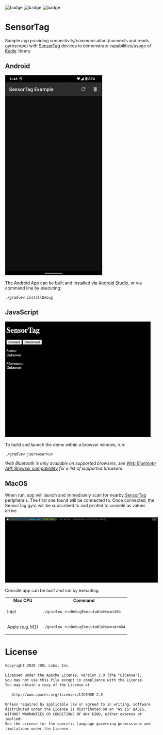 ![badge][badge-android]
![badge][badge-js]
![badge][badge-mac]

# SensorTag

Sample app providing connectivity/communication (connects and reads gyroscope) with [SensorTag] devices to demonstrate
capabilities/usage of [Kable] library.

## Android

![Android app screen recording](artwork/android.gif)

The Android App can be built and installed via [Android Studio], or via command line by executing:

```
./gradlew installDebug
```

## JavaScript

![JavaScript browser app screen recording](artwork/javascript.gif)

To build and launch the demo within a browser window, run:

```
./gradlew jsBrowserRun
```

_Web Bluetooth is only available on supported browsers, see [Web Bluetooth API: Browser compatibility] for a list of
supported browsers._

## MacOS

When run, app will launch and immediately scan for nearby [SensorTag] peripherals. The first one found will be connected
to. Once connected, the SensorTag gyro will be subscribed to and printed to console as values arrive.

![MacOS console app screen recording](artwork/macos.gif)

Console app can be built and run by executing:

<table>
<tr>
<td align="center"><b>Mac CPU</b></td>
<td align="center"><b>Command</b></td>
</tr>

<tr>
<td>Intel</td>
<td>

```bash
./gradlew runDebugExecutableMacosX64
```

</td>
</tr>

<tr>
<td>Apple (e.g. M1)</td>
<td>

```bash
./gradlew runDebugExecutableMacosArm64
```

</td>
</tr>
</table>

# License

```
Copyright 2020 JUUL Labs, Inc.

Licensed under the Apache License, Version 2.0 (the "License");
you may not use this file except in compliance with the License.
You may obtain a copy of the License at

   http://www.apache.org/licenses/LICENSE-2.0

Unless required by applicable law or agreed to in writing, software
distributed under the License is distributed on an "AS IS" BASIS,
WITHOUT WARRANTIES OR CONDITIONS OF ANY KIND, either express or implied.
See the License for the specific language governing permissions and
limitations under the License.
```


[SensorTag]: https://www.ti.com/tool/CC2650STK
[Android Studio]: https://developer.android.com/studio
[Kable]: https://github.com/JuulLabs/kable
[Web Bluetooth API: Browser compatibility]: https://developer.mozilla.org/en-US/docs/Web/API/Web_Bluetooth_API

[badge-android]: http://img.shields.io/badge/platform-android-6EDB8D.svg?style=flat
[badge-ios]: http://img.shields.io/badge/platform-ios-CDCDCD.svg?style=flat
[badge-js]: http://img.shields.io/badge/platform-js-F8DB5D.svg?style=flat
[badge-jvm]: http://img.shields.io/badge/platform-jvm-DB413D.svg?style=flat
[badge-linux]: http://img.shields.io/badge/platform-linux-2D3F6C.svg?style=flat
[badge-windows]: http://img.shields.io/badge/platform-windows-4D76CD.svg?style=flat
[badge-mac]: http://img.shields.io/badge/platform-macos-111111.svg?style=flat
[badge-watchos]: http://img.shields.io/badge/platform-watchos-C0C0C0.svg?style=flat
[badge-tvos]: http://img.shields.io/badge/platform-tvos-808080.svg?style=flat
[badge-wasm]: https://img.shields.io/badge/platform-wasm-624FE8.svg?style=flat
